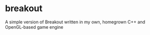# breakout
A simple version of Breakout written in my own, homegrown C++ and OpenGL-based game engine
